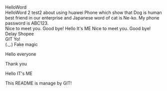 HelloWord  
HelloWord 2
test2 about using huawei Phone which show that Dog is human best friend in our enterprise and Japanese word of cat is Ne-ko.
My phone password is ABC123.  
Nice to meet you. Good bye!
  Hello It's ME
Nice to meet you. Good bye!  
Delay Shopee  
GIT Yo!  
(._.)
Fake magic


Hello everyone





Thank you







Hello IT's ME  

This README is manage by GIT!

